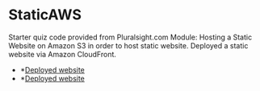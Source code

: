 # StaticAWS

Starter quiz code provided from Pluralsight.com Module: Hosting a Static Website on Amazon S3 in order to host static website. Deployed a static website via Amazon CloudFront.

- \*[Deployed website](https://kayos-bucket-1.s3-us-west-2.amazonaws.com/index.html)
- \*[Deployed website](http://dhev4it0v2ynw.cloudfront.net/)
